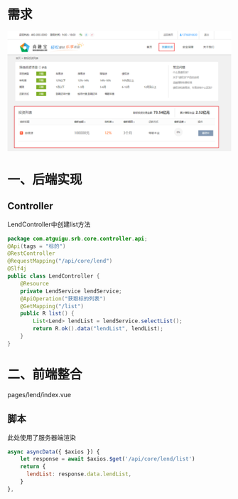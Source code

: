 # 需求 
![img](../../images/72d0c9f5-6c25-4f35-ba4f-4d737a162cb6.png)

# 一、后端实现
## Controller
LendController中创建list方法
```java
package com.atguigu.srb.core.controller.api;
@Api(tags = "标的")
@RestController
@RequestMapping("/api/core/lend")
@Slf4j
public class LendController {
    @Resource
    private LendService lendService;
    @ApiOperation("获取标的列表")
    @GetMapping("/list")
    public R list() {
        List<Lend> lendList = lendService.selectList();
        return R.ok().data("lendList", lendList);
    }
}
```

# 二、前端整合
pages/lend/index.vue
## 脚本
此处使用了服务器端渲染
```js
async asyncData({ $axios }) {
    let response = await $axios.$get('/api/core/lend/list')
    return {
      lendList: response.data.lendList,
    }
},
```